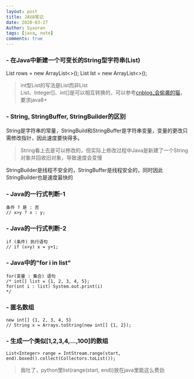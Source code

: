 ```yaml
---
layout: post
title: JAVA笔记
date: 2020-03-27
Author: Syaoran
tags: [java, note]
comments: true
---
```


### - 在Java中新建一个可变长的String型字符串(List)

List<StringBuilder> rows = new ArrayList<>();
List<String> lst = new ArrayList<>();

> int型List的写法是List<Integer>而非List<int>  
> List<Integer>、Integer[]、int[]是可以相互转换的，可以参考[cnblog_会偷袭的猫](https://www.cnblogs.com/cat520/p/10299879.html)，要求java8+

### - String, StringBuffer, StringBuilder的区别
String是字符串的常量，StringBuild和StringBuffer是字符串变量，变量的更改只需修改指针，因此速度要快得多。
> String看上去是可以修改的，但实际上修改过程中Java是新建了一个String对象并回收旧对象，导致速度会变慢

StringBuilder是线程不安全的，StringBuffer是线程安全的，同时因此StringBuilder也是速度最快的

### - Java的一行式判断-1
```
条件 ? 是 : 否 
// x>y ? x : y;
```

### - Java的一行式判断-2
```
if (条件) 执行语句
// if (x>y) x = y+1;
```

### - Java中的"for i in list"
```
for(变量 : 集合) 语句
/* int[] list = {1, 2, 3, 4, 5};
for(int i : list) System.out.print(i) 
*/
```

### - 匿名数组
```
new int[] {1, 2, 3, 4, 5}
// String x = Arrays.toString(new int[] {1, 2});
```

### - 生成一个类似[1,2,3,4,...,100]的数组  
```
List<Integer> range = IntStream.range(start, end).boxed().collect(Collectors.toList());  
```
> 我吐了，python里list(range(start, end))放在java里能这么费劲





